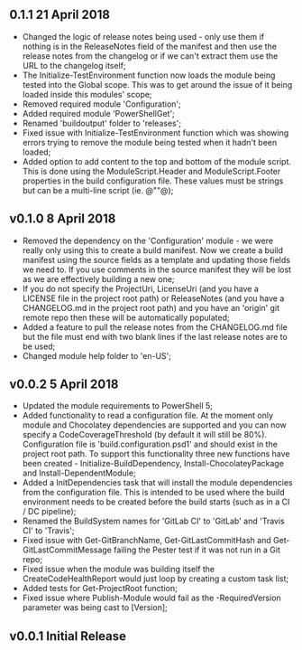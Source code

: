 ## 0.1.1 21 April 2018
* Changed the logic of release notes being used - only use them if nothing is in the ReleaseNotes field of the manifest and then use the release notes from the changelog or if we can't extract them use the URL to the changelog itself;
* The Initialize-TestEnvironment function now loads the module being tested into the Global scope. This was to get around the issue of it being loaded inside this modules' scope;
* Removed required module 'Configuration';
* Added required module 'PowerShellGet';
* Renamed 'buildoutput' folder to 'releases';
* Fixed issue with Initialize-TestEnvironment function which was showing errors trying to remove the module being tested when it hadn't been loaded;
* Added option to add content to the top and bottom of the module script. This is done using the ModuleScript.Header and ModuleScript.Footer properties in the build configuration file. These values must be strings but can be a multi-line script (ie. @"<CONTENT>"@);
 
## v0.1.0 8 April 2018
* Removed the dependency on the 'Configuration' module - we were really only using this to create a build manifest. Now we create a build manifest using the source fields as a template and updating those fields we need to. If you use comments in the source manifest they will be lost as we are effectively building a new one;
* If you do not specify the ProjectUri, LicenseUri (and you have a LICENSE file in the project root path) or ReleaseNotes (and you have a CHANGELOG.md in the project root path) and you have an 'origin' git remote repo then these will be automatically populated;
* Added a feature to pull the release notes from the CHANGELOG.md file but the file must end with two blank lines if the last release notes are to be used;
* Changed module help folder to 'en-US';

## v0.0.2 5 April 2018
* Updated the module requirements to PowerShell 5;
* Added functionality to read a configuration file. At the moment only module and Chocolatey dependencies are supported and you can now specify a CodeCoverageThreshold (by default it will still be 80%). Configuration file is 'build.configuration.psd1' and should exist in the project root path. To support this functionality three new functions have been created - Initialize-BuildDependency, Install-ChocolateyPackage and Install-DependentModule;
* Added a InitDependencies task that will install the module dependencies from the configuration file. This is intended to be used where the build environment needs to be created before the build starts (such as in a CI / DC pipeline);
* Renamed the BuildSystem names for 'GitLab CI' to 'GitLab' and 'Travis CI' to 'Travis';
* Fixed issue with Get-GitBranchName, Get-GitLastCommitHash and Get-GitLastCommitMessage failing the Pester test if it was not run in a Git repo;
* Fixed issue when the module was building itself the CreateCodeHealthReport would just loop by creating a custom task list;
* Added tests for Get-ProjectRoot function;
* Fixed issue where Publish-Module would fail as the -RequiredVersion parameter was being cast to [Version];

## v0.0.1 Initial Release
